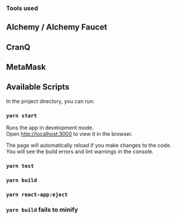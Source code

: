 ### Tools used 

## Alchemy / Alchemy Faucet
## CranQ
## MetaMask

## Available Scripts

In the project directory, you can run:

### `yarn start`

Runs the app in development mode.<br>
Open [http://localhost:3000](http://localhost:3000) to view it in the browser.

The page will automatically reload if you make changes to the code.<br>
You will see the build errors and lint warnings in the console.

### `yarn test`

### `yarn build`

### `yarn react-app:eject`

### `yarn build` fails to minify

